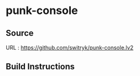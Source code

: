 # punk-console

## Source
URL : https://github.com/switryk/punk-console.lv2

## Build Instructions
```sh
```
